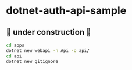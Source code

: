 # dotnet-auth-api-sample

## 🚧 under construction 🚧

```bash
cd apps
dotnet new webapi -n Api -o api/
cd api
dotnet new gitignore
```